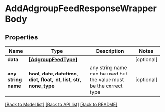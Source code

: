 # AddAdgroupFeedResponseWrapperBody


## Properties
Name | Type | Description | Notes
------------ | ------------- | ------------- | -------------
**data** | [**[AdgroupFeedType]**](AdgroupFeedType.md) |  | [optional] 
**any string name** | **bool, date, datetime, dict, float, int, list, str, none_type** | any string name can be used but the value must be the correct type | [optional]

[[Back to Model list]](../README.md#documentation-for-models) [[Back to API list]](../README.md#documentation-for-api-endpoints) [[Back to README]](../README.md)


